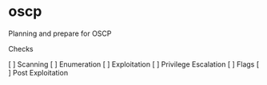 # oscp
Planning and prepare for OSCP

Checks

[ ] Scanning
[ ] Enumeration
[ ] Exploitation
[ ] Privilege Escalation
[ ] Flags
[ ] Post Exploitation
